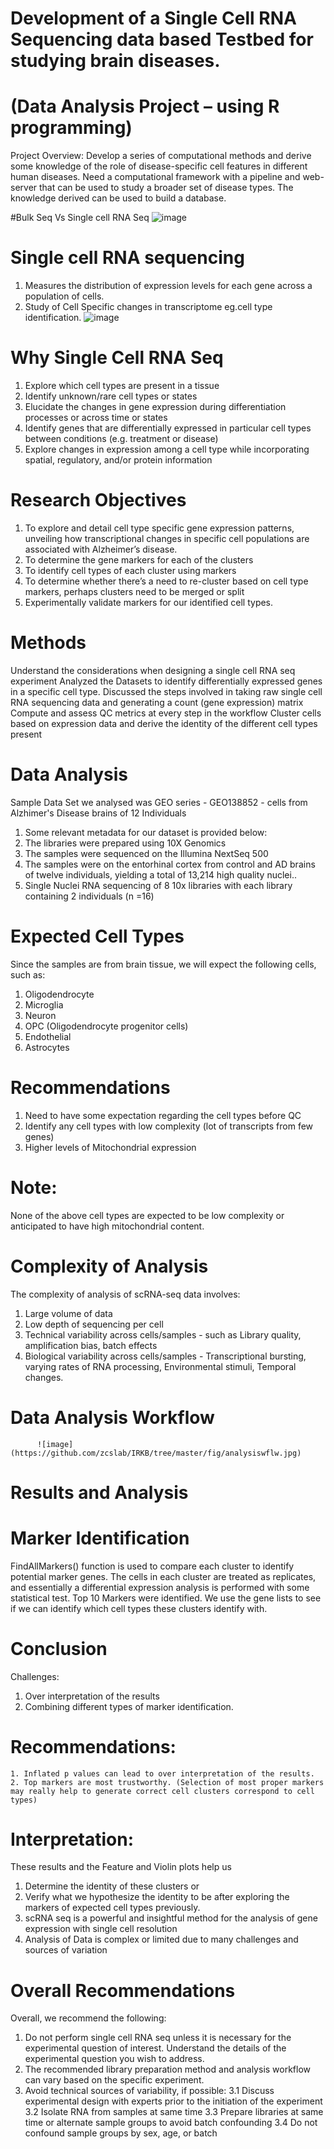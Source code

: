 #         Development of a Single Cell RNA Sequencing data based Testbed for studying brain diseases.
#                         (Data Analysis Project – using R programming)


Project Overview:
Develop a series of computational methods and derive  some knowledge of the role of disease-specific cell features in different human diseases. 
Need a computational framework with a pipeline and web-server that can be used to study a broader set of disease types. The knowledge derived can be used to build a database.

#Bulk Seq Vs Single cell RNA Seq
![image](https://github.com/zcslab/Brain_SC_2020summer_intern/blob/master/fig/bulkvssingle.jpg)

# Single cell RNA sequencing
  1.  Measures the distribution of expression levels for each gene across a population of cells.
  2.  Study of Cell Specific changes in transcriptome eg.cell type identification.
              ![image](https://github.com/zcslab/Brain_SC_2020summer_intern/blob/master/fig/singleCell.jpg)
          
# Why Single Cell RNA Seq
1.  Explore which cell types are present in a tissue
2.  Identify unknown/rare cell types or states
3.  Elucidate the changes in gene expression during differentiation processes or across time or states
4.  Identify genes that are differentially expressed in particular cell types between conditions (e.g. treatment or disease)
5.  Explore changes in expression among a cell type while incorporating spatial, regulatory, and/or protein information

# Research Objectives              
1.  To explore and detail cell type specific gene expression patterns, unveiling how transcriptional changes in specific cell populations are associated with Alzheimer’s disease.
2.  To determine the gene markers for each of the clusters
3.  To identify cell types of each cluster using markers
4.  To determine whether there’s a need to re-cluster based on cell type markers, perhaps clusters need to be merged or split
5.  Experimentally validate markers for our identified cell types.

# Methods
Understand the considerations when designing a single cell RNA seq experiment
Analyzed the Datasets to identify differentially expressed genes in a specific cell type.
Discussed the steps involved in taking raw single cell RNA sequencing data and generating a count (gene expression) matrix
Compute and assess QC metrics at every step in the workflow
Cluster cells based on expression data and derive the identity of the different cell types present

# Data Analysis
Sample Data Set  we analysed was  GEO series  - GEO138852 - cells from Alzhimer's Disease brains of 12 Individuals 
1.  Some relevant metadata for our dataset is provided below:
2.  The libraries were prepared using 10X Genomics 
3.  The samples were sequenced on the Illumina NextSeq 500
4.  The samples were on the entorhinal cortex from control and AD brains of twelve individuals, yielding a total of 13,214 high quality nuclei..				
5.  Single Nuclei RNA sequencing of 8 10x libraries with each library containing 2 individuals (n =16)		

# Expected Cell Types 
Since the samples are from brain tissue, we will expect the following cells, such as:
1.  Oligodendrocyte
2.  Microglia
3.  Neuron
4.  OPC (Oligodendrocyte progenitor cells)
5.  Endothelial
6.  Astrocytes

# Recommendations
1.  Need to  have some expectation regarding the cell types before QC 
2.  Identify any cell types with low complexity  (lot of transcripts from few genes)
3.  Higher levels of Mitochondrial expression
# Note:
None of the above cell types are expected to be low complexity or anticipated to have high mitochondrial content.

# Complexity of Analysis
 
The complexity of analysis of scRNA-seq data involves:
1.  Large volume of data
2.  Low depth of sequencing per cell
3.  Technical variability across cells/samples - such as Library quality, amplification bias, batch effects 
4.  Biological variability across cells/samples - Transcriptional bursting, varying rates of RNA processing, Environmental stimuli, Temporal changes.

# Data Analysis Workflow

          ![image](https://github.com/zcslab/IRKB/tree/master/fig/analysiswflw.jpg)
         
# Results and Analysis

# Marker Identification
 
 FindAllMarkers() function is used  to compare each cluster to identify potential marker genes. 
 The cells in each cluster are treated as replicates, and essentially a differential expression analysis is performed with some statistical test. 
 Top 10 Markers were identified. 
 We use the gene lists to see if we can identify which cell types these clusters identify with.
 
# Conclusion
  Challenges:
  1.  Over interpretation of the results
  2.  Combining different types of marker identification.

# Recommendations:
	1. Inflated p values can lead to over interpretation of the results.
	2. Top markers are most trustworthy. (Selection of most proper markers may really help to generate correct cell clusters correspond to cell types)
  
# Interpretation:

 These results and the Feature and Violin plots help us 
  1.  Determine the identity of these clusters or 
  2.  Verify what we hypothesize the identity to be after exploring the markers of expected cell types previously. 
  3.  scRNA seq is a powerful and insightful method for the analysis of gene expression with single cell resolution
  4.  Analysis of Data is complex  or limited due to  many challenges and sources of variation  
  
# Overall Recommendations

Overall, we recommend the following:
  1.  Do not perform single cell RNA seq unless it is necessary for the experimental question of interest. Understand the details of the experimental question you wish to address. 
  2.  The recommended library preparation method and analysis workflow can vary based on the specific experiment.
  3.  Avoid technical sources of variability, if possible:
          3.1   Discuss experimental design with experts prior to the initiation of the experiment
          3.2   Isolate RNA from samples at same time
          3.3   Prepare libraries at same time or alternate sample groups to avoid batch confounding
          3.4   Do not confound sample groups by sex, age, or batch







